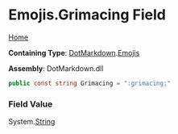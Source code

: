 # Emojis\.Grimacing Field

[Home](../../../README.md)

**Containing Type**: [DotMarkdown](../../README.md)\.[Emojis](../README.md)

**Assembly**: DotMarkdown\.dll

```csharp
public const string Grimacing = ":grimacing:"
```

### Field Value

System\.[String](https://docs.microsoft.com/en-us/dotnet/api/system.string)